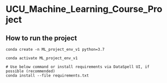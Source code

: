 # UCU_Machine_Learning_Course_Project

## How to run the project

```shell
conda create -n ML_project_env_v1 python=3.7

conda activate ML_project_env_v1

# Use below command or install requirements via DataSpell UI, if possible (recommended)
conda install --file requirements.txt
```